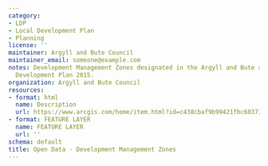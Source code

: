 ```yaml
---
category:
- LDP
- Local Development Plan
- Planning
license: ''
maintainer: Argyll and Bute Council
maintainer_email: someone@example.com
notes: Development Management Zones designated in the Argyll and Bute adopted Local
  Development Plan 2015.
organization: Argyll and Bute Council
resources:
- format: html
  name: Description
  url: https://www.arcgis.com/home/item.html?id=c438cbaf9b99421fbc603738caa910a2
- format: FEATURE LAYER
  name: FEATURE LAYER
  url: ''
schema: default
title: Open Data - Development Management Zones
---
```

